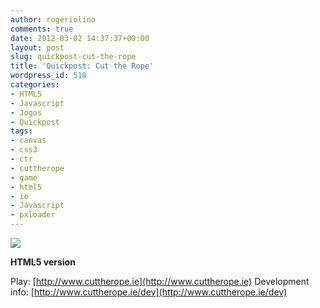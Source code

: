 ```yaml
---
author: rogeriolino
comments: true
date: 2012-03-02 14:37:37+00:00
layout: post
slug: quickpost-cut-the-rope
title: 'Quickpost: Cut the Rope'
wordpress_id: 518
categories:
- HTML5
- Javascript
- Jogos
- Quickpost
tags:
- canvas
- css3
- ctr
- cuttherope
- game
- html5
- ie
- Javascript
- pxloader
---
```


[
![](http://rogeriolino.com/uploads/2012/03/cuttherope.png)
](http://www.cuttherope.ie/)

**HTML5 version**

Play: [http://www.cuttherope.ie](http://www.cuttherope.ie)
Development info: [http://www.cuttherope.ie/dev](http://www.cuttherope.ie/dev)

